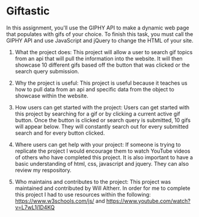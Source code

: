 # Giftastic
In this assignment, you'll use the GIPHY API to make a dynamic web page that populates with gifs of your choice. To finish this task, you must call the GIPHY API and use JavaScript and jQuery to change the HTML of your site.

1. What the project does:
This project will allow a user to search gif topics from an api that will pull the information into the website.  It will then showcase 10 different gifs based off the button that was clicked or the search query submission.

2. Why the project is useful:
This project is useful because it teaches us how to pull data from an api and specific data from the object to showcase within the website.

3. How users can get started with the project:
Users can get started with this project by searching for a gif or by clicking a current active gif button.  Once the button is clicked or search query is submitted, 10 gifs will appear below.  They will constantly search out for every submitted search and for every button clicked.

4. Where users can get help with your project:
If someone is trying to replicate the project I would encourage them to watch YouTube videos of others who have completed this project.  It is also important to have a basic understanding of html, css, javascript and jquery.  They can also review my respository.

5. Who maintains and contributes to the project:
This project was maintained and contributed by Will Altherr.  In order for me to complete this project I had to use resources within the following: https://www.w3schools.com/js/ and https://www.youtube.com/watch?v=L7wL1j1D4KQ
